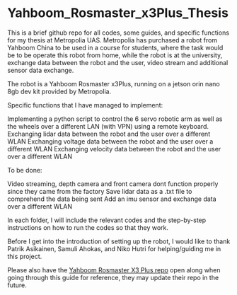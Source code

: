 # Yahboom_Rosmaster_x3Plus_Thesis

This is a brief github repo for all codes, some guides, and specific functions for my thesis at Metropolia UAS. Metropolia has purchased a robot from Yahboom China to be used in a course for students, where the task would be to be operate this robot from home, while the robot is at the university, exchange data between the robot and the user, video stream and additional sensor data exchange.

The robot is a Yahboom Rosmaster x3Plus, running on a jetson orin nano 8gb dev kit provided by Metropolia. 

Specific functions that I have managed to implement:

Implementing a python script to control the 6 servo robotic arm as well as the wheels over a different LAN (with VPN) using a remote keyboard.
Exchanging lidar data between the robot and the user over a different WLAN
Exchanging voltage data between the robot and the user over a different WLAN
Exchanging velocity data between the robot and the user over a different WLAN

To be done: 

Video streaming, depth camera and front camera dont function properly since they came from the factory
Save lidar data as a .txt file to comprehend the data being sent
Add an imu sensor and exchange data over a different WLAN


In each folder, I will include the relevant codes and the step-by-step instructions on how to run the codes so that they work.

Before I get into the introduction of setting up the robot, I would like to thank Patrik Asikainen, Samuli Ahokas, and Niko Hutri for helping/guiding me in this project.


Please also have the [Yahboom Rosmaster X3 Plus repo](http://www.yahboom.net/study/ROSMASTER-X3-PLUS) open along when going through this guide for reference, they may update their repo in the future.
